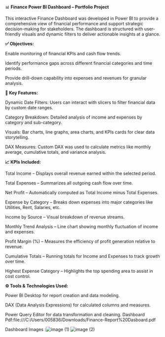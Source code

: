 📊 **Finance Power BI Dashboard – Portfolio Project**

This interactive Finance Dashboard was developed in Power BI to provide a comprehensive view of financial performance and support strategic decision-making for stakeholders. The dashboard is structured with user-friendly visuals and dynamic filters to deliver actionable insights at a glance.

**✅ Objectives:**

Enable monitoring of financial KPIs and cash flow trends.

Identify performance gaps across different financial categories and time periods.

Provide drill-down capability into expenses and revenues for granular analysis.


**📌 Key Features:**

Dynamic Date Filters: Users can interact with slicers to filter financial data by custom date ranges.

Category Breakdown: Detailed analysis of income and expenses by category and sub-category.

Visuals: Bar charts, line graphs, area charts, and KPIs cards for clear data storytelling.

DAX Measures: Custom DAX was used to calculate metrics like monthly average, cumulative totals, and variance analysis.


**📈 KPIs Included:**

Total Income – Displays overall revenue earned within the selected period.

Total Expenses – Summarizes all outgoing cash flow over time.

Net Profit – Automatically computed as Total Income minus Total Expenses.

Expense by Category – Breaks down expenses into major categories like Utilities, Rent, Salaries, etc.

Income by Source – Visual breakdown of revenue streams.

Monthly Trend Analysis – Line chart showing monthly fluctuation of income and expenses.

Profit Margin (%) – Measures the efficiency of profit generation relative to revenue.

Cumulative Totals – Running totals for Income and Expenses to track growth over time.

Highest Expense Category – Highlights the top spending area to assist in cost control.


**⚙️ Tools & Technologies Used:**

Power BI Desktop for report creation and data modeling.

DAX (Data Analysis Expressions) for calculated columns and measures.

Power Query Editor for data transformation and cleaning.
Dashboard Pdf:file:///C:/Users/005836/Downloads/Finance-Report%20Dasboard.pdf

Dashboard Images
:![image (1)](https://github.com/user-attachments/assets/bc9c8d95-49f0-49e8-ae84-a6f25ee47b39)
![image (2)](https://github.com/user-attachments/assets/4f828986-f63a-4427-b528-82af3f5eb443)
